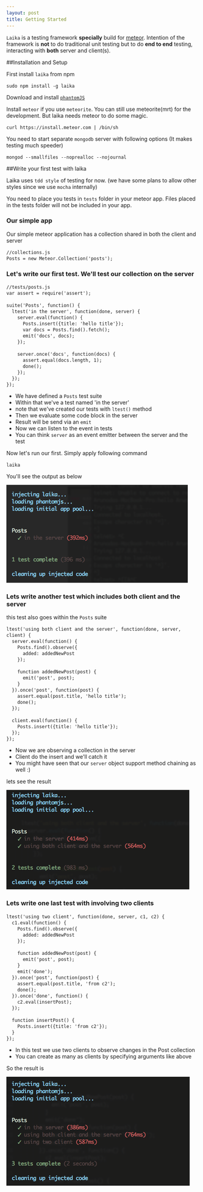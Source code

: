 ```yaml
---
layout: post
title: Getting Started
---
```


`Laika` is a testing framework **specially** build for [meteor](http://meteor.js). Intention of the framework is **not** to do traditional unit testing but to do **end to end** testing, interacting with **both** server and client(s).

##Installation and Setup

First install `laika` from npm

    sudo npm install -g laika

Download and install [`phantomJS`](http://phantomjs.org/download.html)

Install `meteor` if you use `meteorite`. You can still use meteorite(mrt) for the development. But laika needs meteor to do some magic.
    
    curl https://install.meteor.com | /bin/sh

You need to start separate `mongodb` server with following options (It makes testing much speeder)

    mongod --smallfiles --noprealloc --nojournal

##Write your first test with laika

Laika uses `tdd style` of testing for now. (we have some plans to allow other styles since we use  `mocha` internally)

You need to place you tests in `tests` folder in your meteor app. Files placed in the tests folder will not be included in your app.

### Our simple app
Our simple meteor application has a collection shared in both the client and server

    //collections.js
    Posts = new Meteor.Collection('posts');

### Let's write our first test. We'll test our collection on the server

    //tests/posts.js
    var assert = require('assert');

    suite('Posts', function() {
      ltest('in the server', function(done, server) {
        server.eval(function() {
          Posts.insert({title: 'hello title'});
          var docs = Posts.find().fetch();
          emit('docs', docs);
        });

        server.once('docs', function(docs) {
          assert.equal(docs.length, 1);
          done();
        });
      });
    });

* We have defined a `Posts` test suite
* Within that we've a test named 'in the server'
* note that we've created our tests with `ltest()` method
* Then we evaluate some code block in the server
* Result will be send via an `emit`
* Now we can listen to the event in tests
* You can think `server` as an event emitter between the server and the test

Now let's run our first. Simply apply following command

    laika

You'll see the output as below

![Firsr test result](images/getting-started/one.png)

### Lets write another test which includes both client and the server

this test also goes within the `Posts` suite

    ltest('using both client and the server', function(done, server, client) {
      server.eval(function() {
        Posts.find().observe({
          added: addedNewPost
        });

        function addedNewPost(post) {
          emit('post', post);
        }
      }).once('post', function(post) {
        assert.equal(post.title, 'hello title');
        done();
      });

      client.eval(function() {
        Posts.insert({title: 'hello title'});
      });
    });

* Now we are observing a collection in the server
* Client do the insert and we'll catch it
* You might have seen that our `server` object support method chaining as well :)

lets see the result

![Second test result](images/getting-started/two.png)

### Lets write one last test with involving two clients

    ltest('using two client', function(done, server, c1, c2) {
      c1.eval(function() {
        Posts.find().observe({
          added: addedNewPost
        });

        function addedNewPost(post) {
          emit('post', post);
        }
        emit('done');
      }).once('post', function(post) {
        assert.equal(post.title, 'from c2');
        done();
      }).once('done', function() {
        c2.eval(insertPost);
      });

      function insertPost() {
        Posts.insert({title: 'from c2'});
      }
    });

* In this test we use two clients to observe changes in the Post collection
* You can create as many as clients by specifying arguments like above

So the result is

![Third test result](images/getting-started/third.png)

